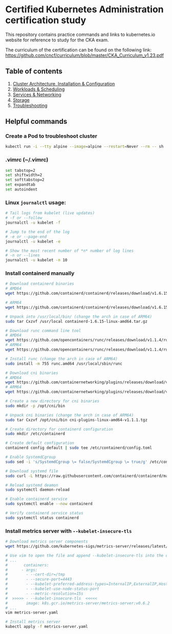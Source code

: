 # Certified Kubernetes Administration certification study

This repository contains practice commands and links to kubernetes.io website for reference to study for the CKA exam.

The curriculum of the certification can be found on the following link:
https://github.com/cncf/curriculum/blob/master/CKA_Curriculum_v1.23.pdf

## Table of contents
1. [Cluster Architecture, Installation & Configuration](1-cluster-architecture-installation-configuration.md)
1. [Workloads & Scheduling](2-workloads-scheduling.md)
1. [Services & Networking](3-services-networking.md)
1. [Storage](4-storage.md)
1. [Troubleshooting](5-troubleshooting.md)

## Helpful commands

### Create a Pod to troubleshoot cluster
```bash
kubectl run -i --tty alpine --image=alpine --restart=Never --rm -- sh
```

### .vimrc (~/.vimrc)
```bash
set tabstop=2
set shiftwidth=2
set softtabstop=2
set expandtab
set autoindent
```

### Linux `journalctl` usage:
```bash
# Tail logs from kubelet (live updates) 
# -f or --follow 
journalctl -u kubelet -f

# Jump to the end of the log
# -e or --page-end
journalctl -u kubelet -e

# Show the most recent number of *n* number of log lines
# -n or --lines
journalctl -u kubelet -n 10
```

### Install containerd manually
```bash
# Download containerd binaries
# AMD64
wget https://github.com/containerd/containerd/releases/download/v1.6.15/containerd-1.6.15-linux-amd64.tar.gz

# ARM64
wget https://github.com/containerd/containerd/releases/download/v1.6.15/containerd-1.6.15-linux-arm64.tar.gz

# Unpack into /usr/local/bin/ (change the arch in case of ARM64)
sudo tar Cxzvf /usr/local containerd-1.6.15-linux-amd64.tar.gz

# Download runc command line tool
# AMD64
wget https://github.com/opencontainers/runc/releases/download/v1.1.4/runc.amd64
# ARM64
wget https://github.com/opencontainers/runc/releases/download/v1.1.4/runc.arm64

# Install runc (change the arch in case of ARM64)
sudo install -m 755 runc.amd64 /usr/local/sbin/runc

# Download cni binaries
# AMD64
wget https://github.com/containernetworking/plugins/releases/download/v1.1.1/cni-plugins-linux-amd64-v1.1.1.tgz
# ARM64
wget https://github.com/containernetworking/plugins/releases/download/v1.1.1/cni-plugins-linux-arm64-v1.1.1.tgz

# Create a new directory for cni binaries
sudo mkdir -p /opt/cni/bin

# Unpack cni binaries (change the arch in case of ARM64)
sudo tar Cxzvf /opt/cni/bin cni-plugins-linux-amd64-v1.1.1.tgz

# Create directory for containerd configuration
sudo mkdir /etc/containerd

# Create default configuration
containerd config default | sudo tee /etc/containerd/config.toml

# Enable SystemdCgroup 
sudo sed -i 's/SystemdCgroup \= false/SystemdCgroup \= true/g' /etc/containerd/config.toml

# Download systemd file
sudo curl -L https://raw.githubusercontent.com/containerd/containerd/main/containerd.service -o /etc/systemd/system/containerd.service

# Reload systemd deamon
sudo systemctl daemon-reload

# Enable containerd service
sudo systemctl enable --now containerd

# Verify containerd service status
sudo systemctl status containerd
```

### Install metrics server with `--kubelet-insecure-tls`
```bash
# Download metrics server components
wget https://github.com/kubernetes-sigs/metrics-server/releases/latest/download/components.yaml -O metrics-server.yaml

# Use vim to open the file and append --kubelet-insecure-tls into the deployment container 
# ...
#       containers:
#      - args:
#        - --cert-dir=/tmp
#        - --secure-port=4443
#        - --kubelet-preferred-address-types=InternalIP,ExternalIP,Hostname
#        - --kubelet-use-node-status-port
#        - --metric-resolution=15s
#  >>>>> - --kubelet-insecure-tls  <<<<<
#        image: k8s.gcr.io/metrics-server/metrics-server:v0.6.2
# ...
vim metrics-server.yaml

# Install metrics server
kubectl apply -f metrics-server.yaml
```